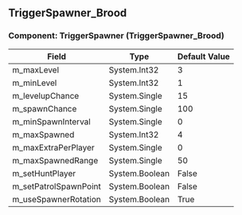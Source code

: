 ## TriggerSpawner_Brood

### Component: TriggerSpawner (TriggerSpawner_Brood)

|Field|Type|Default Value|
|---|---|---|
|m_maxLevel|System.Int32|3|
|m_minLevel|System.Int32|1|
|m_levelupChance|System.Single|15|
|m_spawnChance|System.Single|100|
|m_minSpawnInterval|System.Single|0|
|m_maxSpawned|System.Int32|4|
|m_maxExtraPerPlayer|System.Single|0|
|m_maxSpawnedRange|System.Single|50|
|m_setHuntPlayer|System.Boolean|False|
|m_setPatrolSpawnPoint|System.Boolean|False|
|m_useSpawnerRotation|System.Boolean|True|

